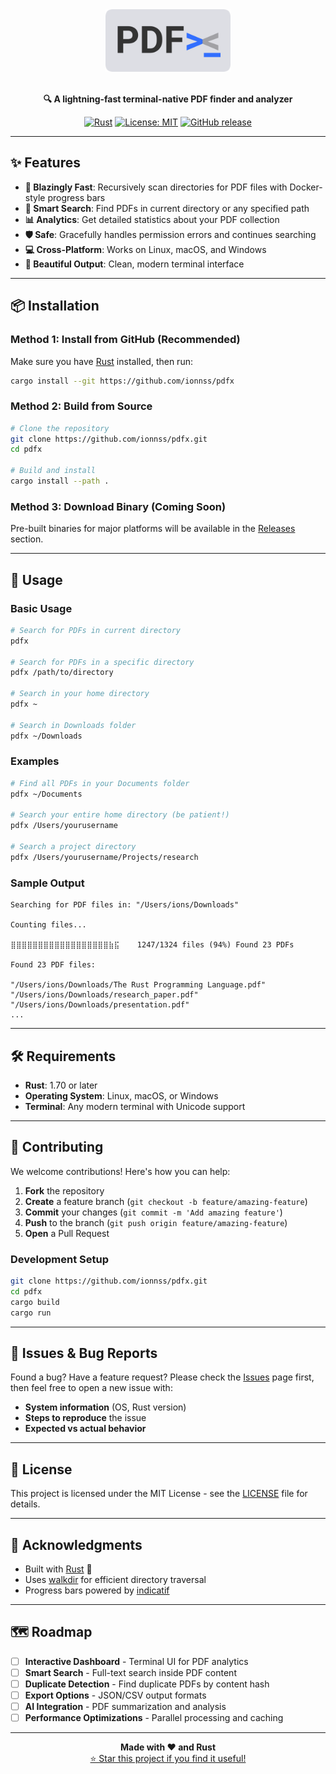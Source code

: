 <div align="center">
  <img src="img/bg_rc_logo.png" alt="pdfx logo" width="200"/>
  <br><br>
  
  **🔍 A lightning-fast terminal-native PDF finder and analyzer**
  
  [![Rust](https://img.shields.io/badge/rust-stable-orange.svg)](https://www.rust-lang.org/)
  [![License: MIT](https://img.shields.io/badge/License-MIT-yellow.svg)](https://opensource.org/licenses/MIT)
  [![GitHub release](https://img.shields.io/github/release/ionnss/pdfx.svg)](https://github.com/ionnss/pdfx/releases)
</div>

---

## ✨ Features

- **🚀 Blazingly Fast**: Recursively scan directories for PDF files with Docker-style progress bars
- **🎯 Smart Search**: Find PDFs in current directory or any specified path
- **📊 Analytics**: Get detailed statistics about your PDF collection
- **🛡️ Safe**: Gracefully handles permission errors and continues searching
- **💻 Cross-Platform**: Works on Linux, macOS, and Windows
- **🎨 Beautiful Output**: Clean, modern terminal interface

---

## 📦 Installation

### Method 1: Install from GitHub (Recommended)

Make sure you have [Rust](https://rustup.rs/) installed, then run:

```bash
cargo install --git https://github.com/ionnss/pdfx
```

### Method 2: Build from Source

```bash
# Clone the repository
git clone https://github.com/ionnss/pdfx.git
cd pdfx

# Build and install
cargo install --path .
```

### Method 3: Download Binary (Coming Soon)

Pre-built binaries for major platforms will be available in the [Releases](https://github.com/ionnss/pdfx/releases) section.

---

## 🚀 Usage

### Basic Usage

```bash
# Search for PDFs in current directory
pdfx

# Search for PDFs in a specific directory
pdfx /path/to/directory

# Search in your home directory
pdfx ~

# Search in Downloads folder
pdfx ~/Downloads
```

### Examples

```bash
# Find all PDFs in your Documents folder
pdfx ~/Documents

# Search your entire home directory (be patient!)
pdfx /Users/yourusername

# Search a project directory
pdfx /Users/yourusername/Projects/research
```

### Sample Output

```
Searching for PDF files in: "/Users/ions/Downloads"

Counting files...

⣿⣿⣿⣿⣿⣿⣿⣿⣿⣿⣿⣿⣿⣿⣿⣿⣿⣿⣷⣯    1247/1324 files (94%) Found 23 PDFs

Found 23 PDF files:

"/Users/ions/Downloads/The Rust Programming Language.pdf"
"/Users/ions/Downloads/research_paper.pdf"
"/Users/ions/Downloads/presentation.pdf"
...
```

---

## 🛠️ Requirements

- **Rust**: 1.70 or later
- **Operating System**: Linux, macOS, or Windows
- **Terminal**: Any modern terminal with Unicode support

---

## 🤝 Contributing

We welcome contributions! Here's how you can help:

1. **Fork** the repository
2. **Create** a feature branch (`git checkout -b feature/amazing-feature`)
3. **Commit** your changes (`git commit -m 'Add amazing feature'`)
4. **Push** to the branch (`git push origin feature/amazing-feature`)
5. **Open** a Pull Request

### Development Setup

```bash
git clone https://github.com/ionnss/pdfx.git
cd pdfx
cargo build
cargo run
```

---

## 🐛 Issues & Bug Reports

Found a bug? Have a feature request? Please check the [Issues](https://github.com/ionnss/pdfx/issues) page first, then feel free to open a new issue with:

- **System information** (OS, Rust version)
- **Steps to reproduce** the issue
- **Expected vs actual behavior**

---

## 📄 License

This project is licensed under the MIT License - see the [LICENSE](LICENSE) file for details.

---

## 🙏 Acknowledgments

- Built with [Rust](https://www.rust-lang.org/) 🦀
- Uses [walkdir](https://crates.io/crates/walkdir) for efficient directory traversal
- Progress bars powered by [indicatif](https://crates.io/crates/indicatif)

---

## 🗺️ Roadmap

- [ ] **Interactive Dashboard** - Terminal UI for PDF analytics
- [ ] **Smart Search** - Full-text search inside PDF content
- [ ] **Duplicate Detection** - Find duplicate PDFs by content hash
- [ ] **Export Options** - JSON/CSV output formats
- [ ] **AI Integration** - PDF summarization and analysis
- [ ] **Performance Optimizations** - Parallel processing and caching

---

<div align="center">
  <strong>Made with ❤️ and Rust</strong>
  <br>
  <a href="https://github.com/ionnss/pdfx">⭐ Star this project if you find it useful!</a>
</div>